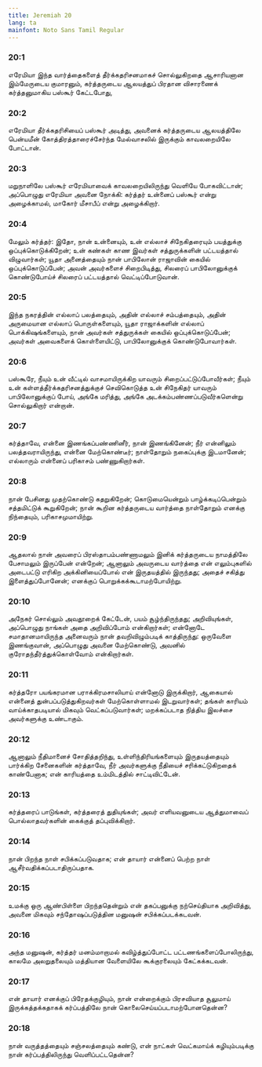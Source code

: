 ```yaml
---
title: Jeremiah 20
lang: ta
mainfont: Noto Sans Tamil Regular
---
```


###  20:1

எரேமியா இந்த வார்த்தைகளைத் தீர்க்கதரிசனமாகச் சொல்லுகிறதை ஆசாரியனான இம்மேருடைய குமாரனும், கர்த்தருடைய ஆலயத்துப் பிரதான விசாரணைக் கர்த்தனுமாகிய பஸ்கூர் கேட்டபோது,

###  20:2

எரேமியா தீர்க்கதரிசியைப் பஸ்கூர் அடித்து, அவனைக் கர்த்தருடைய ஆலயத்திலே பென்யமீன் கோத்திரத்தாரைச்சேர்ந்த மேல்வாசலில் இருக்கும் காவலறையிலே போட்டான்.

###  20:3

மறுநாளிலே பஸ்கூர் எரேமியாவைக் காவலறையிலிருந்து வெளியே போகவிட்டான்; அப்பொழுது எரேமியா அவனை நோக்கி: கர்த்தர் உன்னைப் பஸ்கூர் என்று அழைக்காமல், மாகோர் மீசாபீப் என்று அழைக்கிறார்.

###  20:4

மேலும் கர்த்தர்: இதோ, நான் உன்னையும், உன் எல்லாச் சிநேகிதரையும் பயத்துக்கு ஒப்புக்கொடுக்கிறேன்; உன் கண்கள் காண இவர்கள் சத்துருக்களின் பட்டயத்தால் விழுவார்கள்; யூதா அனைத்தையும் நான் பாபிலோன் ராஜாவின் கையில் ஒப்புக்கொடுப்பேன்; அவன் அவர்களைச் சிறைபிடித்து, சிலரைப் பாபிலோனுக்குக் கொண்டுபோய்ச் சிலரைப் பட்டயத்தால் வெட்டிப்போடுவான்.

###  20:5

இந்த நகரத்தின் எல்லாப் பலத்தையும், அதின் எல்லாச் சம்பத்தையும், அதின் அருமையான எல்லாப் பொருள்களையும், யூதா ராஜாக்களின் எல்லாப் பொக்கிஷங்களையும், நான் அவர்கள் சத்துருக்கள் கையில் ஒப்புக்கொடுப்பேன்; அவர்கள் அவைகளைக் கொள்ளையிட்டு, பாபிலோனுக்குக் கொண்டுபோவார்கள்.

###  20:6

பஸ்கூரே, நீயும் உன் வீட்டில் வாசமாயிருக்கிற யாவரும் சிறைப்பட்டுப்போவீர்கள்; நீயும் உன் கள்ளத்தீர்க்கதரிசனத்துக்குச் செவிகொடுத்த உன் சிநேகிதர் யாவரும் பாபிலோனுக்குப் போய், அங்கே மரித்து, அங்கே அடக்கம்பண்ணப்படுவீர்களென்று சொல்லுகிறார் என்றான்.

###  20:7

கர்த்தாவே, என்னை இணங்கப்பண்ணினீர், நான் இணங்கினேன்; நீர் என்னிலும் பலத்தவராயிருந்து, என்னை மேற்கொண்டீர்; நாள்தோறும் நகைப்புக்கு இடமானேன்; எல்லாரும் என்னைப் பரிகாசம் பண்ணுகிறார்கள்.

###  20:8

நான் பேசினது முதற்கொண்டு கதறுகிறேன்; கொடுமையென்றும் பாழ்க்கடிப்பென்றும் சத்தமிட்டுக் கூறுகிறேன்; நான் கூறின கர்த்தருடைய வார்த்தை நாள்தோறும் எனக்கு நிந்தையும், பரிகாசமுமாயிற்று.

###  20:9

ஆதலால் நான் அவரைப் பிரஸ்தாபம்பண்ணாமலும் இனிக் கர்த்தருடைய நாமத்திலே பேசாமலும் இருப்பேன் என்றேன்; ஆனாலும் அவருடைய வார்த்தை என் எலும்புகளில் அடைபட்டு எரிகிற அக்கினியைப்போல் என் இருதயத்தில் இருந்தது; அதைச் சகித்து இளைத்துப்போனேன்; எனக்குப் பொறுக்கக்கூடாமற்போயிற்று.

###  20:10

அநேகர் சொல்லும் அவதூறைக் கேட்டேன், பயம் சூழ்ந்திருந்தது; அறிவியுங்கள், அப்பொழுது நாங்கள் அதை அறிவிப்போம் என்கிறார்கள்; என்னோடே சமாதானமாயிருந்த அனைவரும் நான் தவறிவிழும்படிக் காத்திருந்து: ஒருவேளை இணங்குவான், அப்பொழுது அவனை மேற்கொண்டு, அவனில் குரோதந்தீர்த்துக்கொள்வோம் என்கிறார்கள்.

###  20:11

கர்த்தரோ பயங்கரமான பராக்கிரமசாலியாய் என்னோடு இருக்கிறார், ஆகையால் என்னைத் துன்பப்படுத்துகிறவர்கள் மேற்கொள்ளாமல் இடறுவார்கள்; தங்கள் காரியம் வாய்க்காதபடியால் மிகவும் வெட்கப்படுவார்கள்; மறக்கப்படாத நித்திய இலச்சை அவர்களுக்கு உண்டாகும்.

###  20:12

ஆனாலும் நீதிமானைச் சோதித்தறிந்து, உள்ளிந்திரியங்களையும் இருதயத்தையும் பார்க்கிற சேனைகளின் கர்த்தாவே, நீர் அவர்களுக்கு நீதியைச் சரிக்கட்டுகிறதைக் காண்பேனாக; என் காரியத்தை உம்மிடத்தில் சாட்டிவிட்டேன்.

###  20:13

கர்த்தரைப் பாடுங்கள், கர்த்தரைத் துதியுங்கள்; அவர் எளியவனுடைய ஆத்துமாவைப் பொல்லாதவர்களின் கைக்குத் தப்புவிக்கிறார்.

###  20:14

நான் பிறந்த நாள் சபிக்கப்படுவதாக; என் தாயார் என்னைப் பெற்ற நாள் ஆசீர்வதிக்கப்படாதிருப்பதாக.

###  20:15

உமக்கு ஒரு ஆண்பிள்ளை பிறந்ததென்றும் என் தகப்பனுக்கு நற்செய்தியாக அறிவித்து, அவனை மிகவும் சந்தோஷப்படுத்தின மனுஷன் சபிக்கப்படக்கடவன்.

###  20:16

அந்த மனுஷன், கர்த்தர் மனம்மாறாமல் கவிழ்த்துப்போட்ட பட்டணங்களைப்போலிருந்து, காலமே அலறுதலையும் மத்தியான வேளையிலே கூக்குரலையும் கேட்கக்கடவன்.

###  20:17

என் தாயார் எனக்குப் பிரேதக்குழியும், நான் என்றைக்கும் பிரசவியாத சூலுமாய் இருக்கத்தக்கதாகக் கர்ப்பத்திலே நான் கொலைசெய்யப்படாமற்போனதென்ன?

###  20:18

நான் வருத்தத்தையும் சஞ்சலத்தையும் கண்டு, என் நாட்கள் வெட்கமாய்க் கழியும்படிக்கு நான் கர்ப்பத்திலிருந்து வெளிப்பட்டதென்ன?

